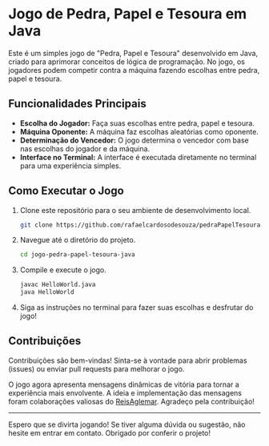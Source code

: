 # Jogo de Pedra, Papel e Tesoura em Java

Este é um simples jogo de "Pedra, Papel e Tesoura" desenvolvido em Java, criado para aprimorar conceitos de lógica de programação. No jogo, os jogadores podem competir contra a máquina fazendo escolhas entre pedra, papel e tesoura.

## Funcionalidades Principais

- **Escolha do Jogador:** Faça suas escolhas entre pedra, papel e tesoura.
- **Máquina Oponente:** A máquina faz escolhas aleatórias como oponente.
- **Determinação do Vencedor:** O jogo determina o vencedor com base nas escolhas do jogador e da máquina.
- **Interface no Terminal:** A interface é executada diretamente no terminal para uma experiência simples.

## Como Executar o Jogo

1. Clone este repositório para o seu ambiente de desenvolvimento local.
    ```bash
    git clone https://github.com/rafaelcardosodesouza/pedraPapelTesoura.git
    ```

2. Navegue até o diretório do projeto.
    ```bash
    cd jogo-pedra-papel-tesoura-java
    ```

3. Compile e execute o jogo.
    ```bash
    javac HelloWorld.java
    java HelloWorld
    ```

4. Siga as instruções no terminal para fazer suas escolhas e desfrutar do jogo!

## Contribuições

Contribuições são bem-vindas! Sinta-se à vontade para abrir problemas (issues) ou enviar pull requests para melhorar o jogo.

O jogo agora apresenta mensagens dinâmicas de vitória para tornar a experiência mais envolvente. A ideia e implementação das mensagens foram colaborações valiosas do [ReisAglemar](https://github.com/ReisAglemar). Agradeço pela contribuição!

---

Espero que se divirta jogando! Se tiver alguma dúvida ou sugestão, não hesite em entrar em contato. Obrigado por conferir o projeto!
